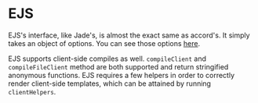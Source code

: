 # EJS
EJS's interface, like Jade's, is almost the exact same as accord's. It simply takes an object of options. You can see those options [here](https://github.com/visionmedia/ejs#options).

EJS supports client-side compiles as well. `compileClient` and `compileFileClient` method are both supported and return stringified anonymous functions. EJS requires a few helpers in order to correctly render client-side templates, which can be attained by running `clientHelpers`.
